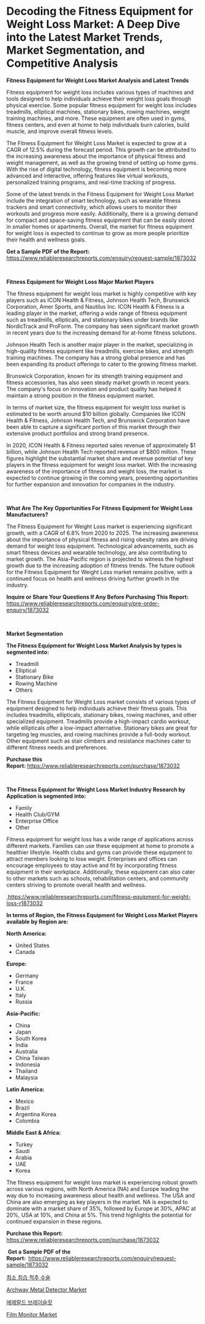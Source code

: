<p><h1>Decoding the Fitness Equipment for Weight Loss Market: A Deep Dive into the Latest Market Trends, Market Segmentation, and Competitive Analysis</h1></p><p><strong>Fitness Equipment for Weight Loss Market Analysis and Latest Trends</strong></p>
<p><p>Fitness equipment for weight loss includes various types of machines and tools designed to help individuals achieve their weight loss goals through physical exercise. Some popular fitness equipment for weight loss includes treadmills, elliptical machines, stationary bikes, rowing machines, weight training machines, and more. These equipment are often used in gyms, fitness centers, and even at home to help individuals burn calories, build muscle, and improve overall fitness levels.</p><p>The Fitness Equipment for Weight Loss Market is expected to grow at a CAGR of 12.5% during the forecast period. This growth can be attributed to the increasing awareness about the importance of physical fitness and weight management, as well as the growing trend of setting up home gyms. With the rise of digital technology, fitness equipment is becoming more advanced and interactive, offering features like virtual workouts, personalized training programs, and real-time tracking of progress.</p><p>Some of the latest trends in the Fitness Equipment for Weight Loss Market include the integration of smart technology, such as wearable fitness trackers and smart connectivity, which allows users to monitor their workouts and progress more easily. Additionally, there is a growing demand for compact and space-saving fitness equipment that can be easily stored in smaller homes or apartments. Overall, the market for fitness equipment for weight loss is expected to continue to grow as more people prioritize their health and wellness goals.</p></p>
<p><strong>Get a Sample PDF of the Report:&nbsp;</strong> <a href="https://www.reliableresearchreports.com/enquiry/request-sample/1873032">https://www.reliableresearchreports.com/enquiry/request-sample/1873032</a></p>
<p>&nbsp;</p>
<p><strong>Fitness Equipment for Weight Loss Major Market Players</strong></p>
<p><p>The fitness equipment for weight loss market is highly competitive with key players such as ICON Health & Fitness, Johnson Health Tech, Brunswick Corporation, Amer Sports, and Nautilus Inc. ICON Health & Fitness is a leading player in the market, offering a wide range of fitness equipment such as treadmills, ellipticals, and stationary bikes under brands like NordicTrack and ProForm. The company has seen significant market growth in recent years due to the increasing demand for at-home fitness solutions.</p><p>Johnson Health Tech is another major player in the market, specializing in high-quality fitness equipment like treadmills, exercise bikes, and strength training machines. The company has a strong global presence and has been expanding its product offerings to cater to the growing fitness market.</p><p>Brunswick Corporation, known for its strength training equipment and fitness accessories, has also seen steady market growth in recent years. The company's focus on innovation and product quality has helped it maintain a strong position in the fitness equipment market.</p><p>In terms of market size, the fitness equipment for weight loss market is estimated to be worth around $10 billion globally. Companies like ICON Health & Fitness, Johnson Health Tech, and Brunswick Corporation have been able to capture a significant portion of this market through their extensive product portfolios and strong brand presence.</p><p>In 2020, ICON Health & Fitness reported sales revenue of approximately $1 billion, while Johnson Health Tech reported revenue of $800 million. These figures highlight the substantial market share and revenue potential of key players in the fitness equipment for weight loss market. With the increasing awareness of the importance of fitness and weight loss, the market is expected to continue growing in the coming years, presenting opportunities for further expansion and innovation for companies in the industry.</p></p>
<p>&nbsp;</p>
<p><strong>What Are The Key Opportunities For Fitness Equipment for Weight Loss Manufacturers?</strong></p>
<p><p>The Fitness Equipment for Weight Loss market is experiencing significant growth, with a CAGR of 6.8% from 2020 to 2025. The increasing awareness about the importance of physical fitness and rising obesity rates are driving demand for weight loss equipment. Technological advancements, such as smart fitness devices and wearable technology, are also contributing to market growth. The Asia-Pacific region is projected to witness the highest growth due to the increasing adoption of fitness trends. The future outlook for the Fitness Equipment for Weight Loss market remains positive, with a continued focus on health and wellness driving further growth in the industry.</p></p>
<p><strong>Inquire or Share Your Questions If Any Before Purchasing This Report:</strong> <a href="https://www.reliableresearchreports.com/enquiry/pre-order-enquiry/1873032">https://www.reliableresearchreports.com/enquiry/pre-order-enquiry/1873032</a></p>
<p>&nbsp;</p>
<p><strong>Market Segmentation</strong></p>
<p><strong>The Fitness Equipment for Weight Loss Market Analysis by types is segmented into:</strong></p>
<p><ul><li>Treadmill</li><li>Elliptical</li><li>Stationary Bike</li><li>Rowing Machine</li><li>Others</li></ul></p>
<p><p>The Fitness Equipment for Weight Loss market consists of various types of equipment designed to help individuals achieve their fitness goals. This includes treadmills, ellipticals, stationary bikes, rowing machines, and other specialized equipment. Treadmills provide a high-impact cardio workout, while ellipticals offer a low-impact alternative. Stationary bikes are great for targeting leg muscles, and rowing machines provide a full-body workout. Other equipment such as stair climbers and resistance machines cater to different fitness needs and preferences.</p></p>
<p><strong>Purchase this Report:&nbsp;</strong><a href="https://www.reliableresearchreports.com/purchase/1873032">https://www.reliableresearchreports.com/purchase/1873032</a></p>
<p>&nbsp;</p>
<p><strong>The Fitness Equipment for Weight Loss Market Industry Research by Application is segmented into:</strong></p>
<p><ul><li>Family</li><li>Health Club/GYM</li><li>Enterprise Office</li><li>Other</li></ul></p>
<p><p>Fitness equipment for weight loss has a wide range of applications across different markets. Families can use these equipment at home to promote a healthier lifestyle. Health clubs and gyms can provide these equipment to attract members looking to lose weight. Enterprises and offices can encourage employees to stay active and fit by incorporating fitness equipment in their workplace. Additionally, these equipment can also cater to other markets such as schools, rehabilitation centers, and community centers striving to promote overall health and wellness.</p></p>
<p><a href="https://www.reliableresearchreports.com/fitness-equipment-for-weight-loss-r1873032">&nbsp;https://www.reliableresearchreports.com/fitness-equipment-for-weight-loss-r1873032</a></p>
<p><strong>In terms of Region, the Fitness Equipment for Weight Loss Market Players available by Region are:</strong></p>
<p>
    <p> <strong> North America: </strong>
        <ul>
            <li>United States</li>
            <li>Canada</li>
        </ul>
        </p> 
    <p> <strong> Europe: </strong>
        <ul>
            <li>Germany</li>
            <li>France</li>
            <li>U.K.</li>
            <li>Italy</li>
            <li>Russia</li>
        </ul>
        </p> 
    <p> <strong> Asia-Pacific: </strong>
        <ul>
            <li>China</li>
            <li>Japan</li>
            <li>South Korea</li>
            <li>India</li>
            <li>Australia</li>
            <li>China Taiwan</li>
            <li>Indonesia</li>
            <li>Thailand</li>
            <li>Malaysia</li>
        </ul>
        </p> 
    <p> <strong> Latin America: </strong>
        <ul>
            <li>Mexico</li>
            <li>Brazil</li>
            <li>Argentina Korea</li>
            <li>Colombia</li>
        </ul>
        </p> 
    <p> <strong> Middle East & Africa: </strong>
        <ul>
            <li>Turkey</li>
            <li>Saudi</li>
            <li>Arabia</li>
            <li>UAE</li>
            <li>Korea</li>
        </ul>
    </p>
    </p>
<p><p>The fitness equipment for weight loss market is experiencing robust growth across various regions, with North America (NA) and Europe leading the way due to increasing awareness about health and wellness. The USA and China are also emerging as key players in the market. NA is expected to dominate with a market share of 35%, followed by Europe at 30%, APAC at 20%, USA at 10%, and China at 5%. This trend highlights the potential for continued expansion in these regions.</p></p>
<p><strong>Purchase this Report: </strong><a href="https://www.reliableresearchreports.com/purchase/1873032">https://www.reliableresearchreports.com/purchase/1873032</a></p>
<p>&nbsp;<strong>Get a Sample PDF of the Report:&nbsp;&nbsp;</strong><a href="https://www.reliableresearchreports.com/enquiry/request-sample/1873032">https://www.reliableresearchreports.com/enquiry/request-sample/1873032</a></p>
<p><strong></strong></p>
<p><p><a href="https://github.com/Madalyell456456/Market-Research-Report-List-1/blob/main/450660820577.md">최소 침습 척추 수술</a></p><p><a href="https://github.com/nicoletavirag/Market-Research-Report-List-2/blob/main/archway-metal-detector-market.md">Archway Metal Detector Market</a></p><p><a href="https://github.com/LanceOlsotn8978/Market-Research-Report-List-1/blob/main/768940820578.md">에메랄드 브레이슬릿</a></p><p><a href="https://github.com/redneck06/Market-Research-Report-List-2/blob/main/film-monitor-market.md">Film Monitor Market</a></p></p>